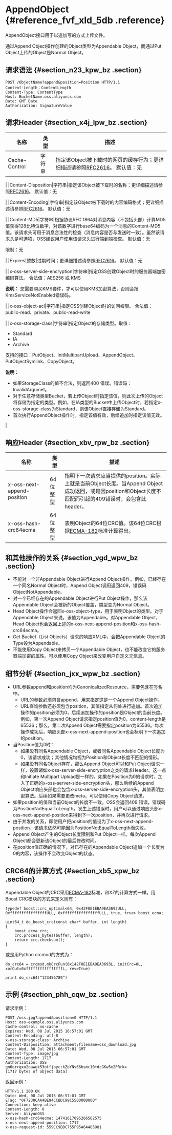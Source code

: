 # AppendObject {#reference_fvf_xld_5db .reference}

AppendObject接口用于以追加写的方式上传文件。

通过Append Object操作创建的Object类型为Appendable Object，而通过Put Object上传的Object是Normal Object。

## 请求语法 {#section_n23_kpw_bz .section}

```
POST /ObjectName?append&position=Position HTTP/1.1
Content-Length：ContentLength
Content-Type: ContentType
Host: BucketName.oss.aliyuncs.com
Date: GMT Date
Authorization: SignatureValue
```

## 请求Header {#section_x4j_lpw_bz .section}

|名称|类型|描述|
|--|--|--|
|Cache-Control|字符串|指定该Object被下载时的网页的缓存行为；更详细描述请参照[RFC2616](https://www.ietf.org/rfc/rfc2616.txt)。 默认值：无

|
|Content-Disposition|字符串|指定该Object被下载时的名称；更详细描述请参照[RFC2616](https://www.ietf.org/rfc/rfc2616.txt)。 默认值：无

|
|Content-Encoding|字符串|指定该Object被下载时的内容编码格式；更详细描述请参照[RFC2616](https://www.ietf.org/rfc/rfc2616.txt)。 默认值：无

|
|Content-MD5|字符串|根据协议RFC 1864对消息内容（不包括头部）计算MD5值获得128比特位数字，对该数字进行base64编码为一个消息的Content-MD5值。该请求头可用于消息合法性的检查（消息内容是否与发送时一致）。虽然该请求头是可选项，OSS建议用户使用该请求头进行端到端检查。 默认值：无

限制：无

|
|Expires|整数|过期时间；更详细描述请参照[RFC2616](https://www.ietf.org/rfc/rfc2616.txt)。 默认值：无

|
|x-oss-server-side-encryption|字符串|指定OSS创建Object时的服务器端加密编码算法。 合法值：AES256 或 KMS

**说明：** 您需要购买KMS套件，才可以使用KMS加密算法，否则会报KmsServiceNotEnabled错误码。

|
|x-oss-object-acl|字符串|指定OSS创建Object时的访问权限。 合法值：public-read、private、public-read-write

|
|x-oss-storage-class|字符串|指定Object的存储类型。取值：

-   Standard
-   IA
-   Archive

支持的接口：PutObject、InitMultipartUpload、AppendObject、 PutObjectSymlink、CopyObject。

**说明：** 

-   如果StorageClass的值不合法，则返回400 错误。错误码：InvalidArgumet。
-   对于任意存储类型Bucket，若上传Object时指定该值，则此次上传的Object将存储为指定的类型。例如，在IA类型的Bucket中上传Object时，若指定x-oss-storage-class为Standard，则该Object直接存储为Standard。
-   首次执行AppendObject操作时，指定该值有效，后续追加时指定该值无效。

|

## 响应Header {#section_xbv_rpw_bz .section}

|名称|类型|描述|
|--|--|--|
|x-oss-next-append-position|64位整型|指明下一次请求应当提供的position。实际上就是当前Object长度。当Append Object成功返回，或是因position和Object长度不匹配而引起的409错误时，会包含此header。|
|x-oss-hash-crc64ecma|64位整型|表明Object的64位CRC值。该64位CRC根据[ECMA-182](http://www.ecma-international.org/publications/standards/Ecma-182.htm)标准计算得出。|

## 和其他操作的关系 {#section_vgd_wpw_bz .section}

-   不能对一个非Appendable Object进行Append Object操作。例如，已经存在一个同名Normal Object时，Append Object调用返回409，错误码ObjectNotAppendable。
-   对一个已经存在的Appendable Object进行Put Object操作，那么该Appendable Object会被新的Object覆盖，类型变为Normal Object。
-   Head Object操作会返回x-oss-object-type，用于表明Object的类型。对于Appendable Object来说，该值为Appendable。对Appendable Object，Head Object也会返回上述的x-oss-next-append-position和x-oss-hash-crc64ecma。
-   Get Bucket（List Objects）请求的响应XML中，会把Appendable Object的Type设为Appendable。
-   不能使用Copy Object来拷贝一个Appendable Object，也不能改变它的服务器端加密的属性。可以使用Copy Object来改变用户自定义元信息。

## 细节分析 {#section_jxx_wpw_bz .section}

-   URL参数append和position均为CanonicalizedResource，需要包含在签名中。
    -   URL的参数必须包含append，用来指定这是一个Append Object操作。
    -   URL查询参数还必须包含position，其值指定从何处进行追加。首次追加操作的position必须为0，后续追加操作的position是Object的当前长度。例如，第一次Append Object请求指定position值为0，content-length是65536；那么，第二次Append Object需要指定position为65536。每次操作成功后，响应头部x-oss-next-append-position也会标明下一次追加的position。
-   当Position值为0时：
    -   如果没有同名Appendable Object，或者同名Appendable Object长度为0，该请求成功；其他情况均视为Position和Object长度不匹配的情形。
    -   如果没有同名Object存在，那么Append Object可以和Put Object请求一样，设置诸如x-oss-server-side-encryption之类的请求Header。这一点和Initiate Multipart Upload是一样的。如果在Position为0的请求时，加入了正确的x-oss-server-side-encryption头，那么后续的Append Object响应头部也会包含x-oss-server-side-encryption头，其值表明加密算法。后续如果需要更改meta，可以使用Copy Object请求。
-   如果position的值和当前Object的长度不一致，OSS会返回409 错误，错误码为PositionNotEqualToLength。发生上述错误时，用户可以通过响应头部x-oss-next-append-position来得到下一次position，并再次进行请求。
-   由于并发的关系，即使用户把position的值设为了x-oss-next-append-position，该请求依然可能因为PositionNotEqualToLength而失败。
-   Append Object产生的Object长度限制和Put Object一样。每次Append Object都会更新该Object的最后修改时间。
-   在position值正确的情况下，对已存在的Appendable Object追加一个长度为0的内容，该操作不会改变Object的状态。

## CRC64的计算方式 {#section_xb5_xpw_bz .section}

Appendable Object的CRC采用[ECMA-182](http://www.ecma-international.org/publications/standards/Ecma-182.htm)标准，和XZ的计算方式一样。用Boost CRC模块的方式来定义则有：

```
typedef boost::crc_optimal<64, 0x42F0E1EBA9EA3693ULL, 0xffffffffffffffffULL, 0xffffffffffffffffULL, true, true> boost_ecma;

uint64_t do_boost_crc(const char* buffer, int length)
{
    boost_ecma crc;
    crc.process_bytes(buffer, length);
    return crc.checksum();
}
```

或是用Python crcmod的方式为：

```
do_crc64 = crcmod.mkCrcFun(0x142F0E1EBA9EA3693L, initCrc=0L, xorOut=0xffffffffffffffffL, rev=True)

print do_crc64(“123456789”)
```

## 示例 {#section_phh_cqw_bz .section}

请求示例：

```
POST /oss.jpg?append&position=0 HTTP/1.1 
Host: oss-example.oss.aliyuncs.com 
Cache-control: no-cache 
Expires: Wed, 08 Jul 2015 16:57:01 GMT 
Content-Encoding: utf-8 
x-oss-storage-class: Archive
Content-Disposition: attachment;filename=oss_download.jpg 
Date: Wed, 08 Jul 2015 06:57:01 GMT 
Content-Type: image/jpg 
Content-Length: 1717 
Authorization: OSS qn6qrrqxo2oawuk53otfjbyc:kZoYNv66bsmc10+dcGKw5x2PRrk=  
[1717 bytes of object data]
```

返回示例：

```
HTTP/1.1 200 OK
Date: Wed, 08 Jul 2015 06:57:01 GMT
ETag: "0F7230CAA4BE94CCBDC99C5500000000"
Connection: keep-alive
Content-Length: 0  
Server: AliyunOSS
x-oss-hash-crc64ecma: 14741617095266562575
x-oss-next-append-position: 1717
x-oss-request-id: 559CC9BDC755F95A64485981
```

